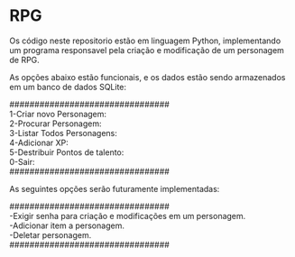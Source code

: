 # RPG
Os código neste repositorio estão em linguagem Python, implementando um programa responsavel pela criação e modificação de um personagem de RPG.<br>

As opções abaixo estão funcionais, e os dados estão sendo armazenados em um banco de dados SQLite:<br>
<p>
################################<br>
1-Criar novo Personagem:<br>
2-Procurar Personagem:<br>
3-Listar Todos Personagens:<br>
4-Adicionar XP:<br>
5-Destribuir Pontos de talento:<br>
0-Sair:<br>
################################<br>
</p>
As seguintes opções serão futuramente implementadas:<br>

################################<br>
-Exigir senha para criação e modificações em um personagem.<br>
-Adicionar item a personagem.<br>
-Deletar personagem.<br>
################################<br>


